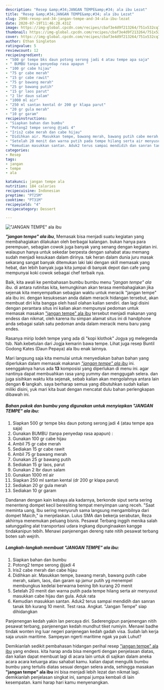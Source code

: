```yaml
---
description: "Resep &amp;#34;JANGAN TEMPE&amp;#34; ala ibu Lezat"
title: "Resep &amp;#34;JANGAN TEMPE&amp;#34; ala ibu Lezat"
slug: 2998-resep-and-34-jangan-tempe-and-34-ala-ibu-lezat
date: 2020-07-19T11:46:28.431Z
image: https://img-global.cpcdn.com/recipes/cbaf3e4d9f213264/751x532cq70/jangan-tempe-ala-ibu-foto-resep-utama.jpg
thumbnail: https://img-global.cpcdn.com/recipes/cbaf3e4d9f213264/751x532cq70/jangan-tempe-ala-ibu-foto-resep-utama.jpg
cover: https://img-global.cpcdn.com/recipes/cbaf3e4d9f213264/751x532cq70/jangan-tempe-ala-ibu-foto-resep-utama.jpg
author: Ethan Singleton
ratingvalue: 5
reviewcount: 12
recipeingredient:
- "500 gr tempe bks daun potong serong jadi 4 atau tempe apa saja"
- " BUMBU tanpa penyedap rasa apapun "
- "100 gr cabe hijau"
- "75 gr cabe merah"
- "15 gr cabe rawit"
- "75 gr bawang merah"
- "25 gr bawang putih"
- "15 gr laos parut"
- "2 lbr daun salam"
- "1000 ml air"
- "250 ml santan kental dr 200 gr klapa parut"
- "20 gr gula merah"
- "10 gr garam"
recipeinstructions:
- "Siapkan bahan dan bumbu"
- "Potong2 tempe serong @jadi 4"
- "Iris2 cabe merah dan cabe hijau"
- "Didihkan air. Masukkan tempe, bawang merah, bawang putih cabe merah, salam, laos, dan garam sp jamur putih yg menempel membungkus kedelai berwarna bening lbh kurang 20 menit"
- "Setelah 20 menit dan warna putih pada tempe hilang serta air menyusut masukkan cabe hijau dan gula. Aduk rata"
- "Kemudian masukkan santan. Aduk2 terus sampai mendidih dan sanran tanak lbh kurang 10 menit. Test rasa. Angkat. &#34;Jangan Tempe&#34; siap dihidangkan"
categories:
- Resep
tags:
- jangan
- tempe
- ala

katakunci: jangan tempe ala 
nutrition: 184 calories
recipecuisine: Indonesian
preptime: "PT25M"
cooktime: "PT31M"
recipeyield: "4"
recipecategory: Dessert

---
```



![&#34;JANGAN TEMPE&#34; ala ibu](https://img-global.cpcdn.com/recipes/cbaf3e4d9f213264/751x532cq70/jangan-tempe-ala-ibu-foto-resep-utama.jpg)

<b><i>&#34;jangan tempe&#34; ala ibu</i></b>, Memasak bisa menjadi suatu kegiatan yang membahagiakan dilakukan oleh berbagai kalangan. bukan hanya para perempuan, sebagian cowok juga banyak yang senang dengan kegiatan ini. walaupun hanya untuk sekedar berpesta dengan sahabat atau memang sudah menjadi kesukaan dalam dirinya. tak heran dalam dunia juru masak sekarang sangat banyak ditemukan laki laki dengan skill memasak yang hebat, dan lebih banyak juga kita jumpai di banyak depot dan cafe yang mempunyai koki cowok sebagai chef terbaik nya.

Baik, kita awali ke pembahasan bumbu bumbu menu <i>&#34;jangan tempe&#34; ala ibu</i>. di antara rutinitas kita, kemungkinan akan terasa membahagiakan jika sejenak kita menyempatkan sebagian waktu untuk meracik &#34;jangan tempe&#34; ala ibu ini. dengan kesuksesan anda dalam meracik hidangan tersebut, akan membuat diri kita bangga oleh hasil olahan kalian sendiri. dan lagi disini dengan perantara situs ini kalian akan mempunyai pedoman untuk memasak masakan <u>&#34;jangan tempe&#34; ala ibu</u> tersebut menjadi makanan yang endess dan nikmat, oleh karena itu simpan alamat situs ini di handphone anda sebagai salah satu pedoman anda dalam meracik menu baru yang endes.

Rasanya mirip lodeh tempe yang ada di &#34;kopi klothok&#34; Jogya yg melegenda tsb. Nah.kebetulan dari Jogja kemarin bawa tempe. Lihat juga resep Buntil Godong Kates (Daun Pepaya) ala Ibu enak lainnya.


Mari langsung saja kita memulai untuk menyediakan bahan bahan yang diperlukan dalam memasak makanan <u><i>&#34;jangan tempe&#34; ala ibu</i></u> ini. seenggaknya harus ada <b>13</b> komposisi yang diperlukan di menu ini. agar nantinya dapat membuahkan rasa yang yummy dan menggugah selera. dan juga sisihkan waktu kita sejenak, sebab kalian akan mengolahnya antara lain dengan <b>6</b> langkah. saya berharap semua yang dibutuhkan sudah kalian miliki disini, yuk mari kita buat dengan mencatat dulu bahan perlengkapan dibawah ini.

<!--inarticleads1-->

##### Bahan pokok dan bumbu yang digunakan untuk menyiapkan &#34;JANGAN TEMPE&#34; ala ibu:

1. Siapkan 500 gr tempe bks daun potong serong jadi 4 (atau tempe apa saja)
1. Gunakan  BUMBU (tanpa penyedap rasa apapun) :
1. Gunakan 100 gr cabe hijau
1. Ambil 75 gr cabe merah
1. Sediakan 15 gr cabe rawit
1. Ambil 75 gr bawang merah
1. Gunakan 25 gr bawang putih
1. Sediakan 15 gr laos, parut
1. Gunakan 2 lbr daun salam
1. Gunakan 1000 ml air
1. Siapkan 250 ml santan kental (dr 200 gr klapa parut)
1. Sediakan 20 gr gula merah
1. Sediakan 10 gr garam


Dandanan dengan kain kebaya ala kadarnya, berkonde siput serta sering menenteng dompet kecil beresliting tempat menyimpan uang receh. &#34;Saat meminta uang, Ibu sering menyuruh sama langsung mengambilnya dari dompet Maicih,&#34; ia menjelaskan. Lulus SMA dan bekerja serabutan, Reza akhirnya menemukan peluang bisnis. Pesawat Terbang inggih menika salah satunggaling alat transportasi udara ingkang dipunginaaken kangge tindakanipun tebih. Menawi panjenengan dereng nate nitih pesawat terbang boten sah wejrih. 

<!--inarticleads2-->

##### Langkah-langkah membuat &#34;JANGAN TEMPE&#34; ala ibu:

1. Siapkan bahan dan bumbu
1. Potong2 tempe serong @jadi 4
1. Iris2 cabe merah dan cabe hijau
1. Didihkan air. Masukkan tempe, bawang merah, bawang putih cabe merah, salam, laos, dan garam sp jamur putih yg menempel membungkus kedelai berwarna bening lbh kurang 20 menit
1. Setelah 20 menit dan warna putih pada tempe hilang serta air menyusut masukkan cabe hijau dan gula. Aduk rata
1. Kemudian masukkan santan. Aduk2 terus sampai mendidih dan sanran tanak lbh kurang 10 menit. Test rasa. Angkat. &#34;Jangan Tempe&#34; siap dihidangkan


Panjenengan kedah yakin lan percaya diri. Saderengipun panjenengan nitih pesawat terbang, panjenengan kedah mundhut tiket rumiyin. Menawi badhe tindak wonten ing luar negeri panjenegan kedah gadah visa. Sudah lah kerja saja urusin maritime. Sampeyan ngerti maritime ngak ya pak Luhut? 

Demikianlah sedikit pembahasan hidangan perihal resep <u>&#34;jangan tempe&#34; ala ibu</u> yang endess. kita harap anda bisa mengerti dengan penjelasan diatas, dan kalian dapat membuat lagi di acara lain untuk di sajikan dalam aneka acara acara keluarga atau sahabat kamu. kalian dapat mengulik bumbu bumbu yang tertulis diatas sesuai dengan selera anda, sehingga masakan <b>&#34;jangan tempe&#34; ala ibu</b> ini bisa menjadi lebih lezat dan nikmat lagi. demikianlah penjelasan singkat ini, sampai jumpa kembali di lain kesempatan. kami harap hari kamu menyenangkan.
